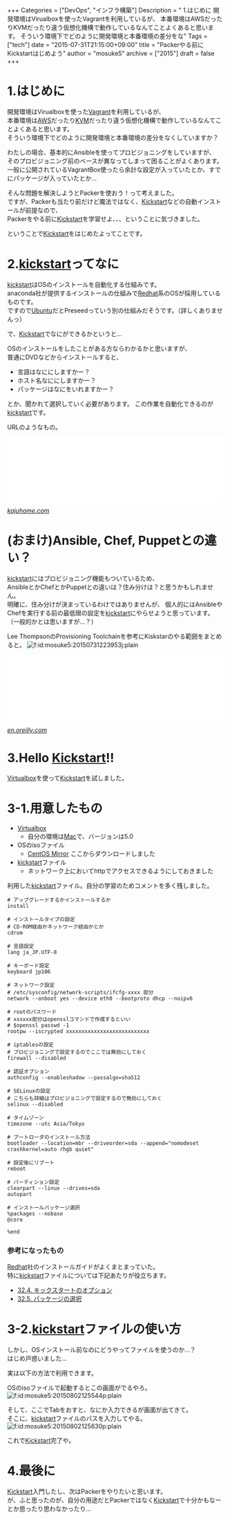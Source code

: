 +++
Categories = ["DevOps", "インフラ構築"]
Description = " 1.はじめに  開発環境はVirualboxを使ったVagrantを利用しているが、 本番環境はAWSだったりKVMだったり違う仮想化機構で動作しているなんてことよくあると思います。 そういう環境下でどのように開発環境と本番環境の差分をな"
Tags = ["tech"]
date = "2015-07-31T21:15:00+09:00"
title = "Packerやる前にKickstartはじめよう"
author = "mosuke5"
archive = ["2015"]
draft = false
+++

<body>
<h1>1.はじめに</h1>

<p>開発環境はVirualboxを使った<a class="keyword" href="http://d.hatena.ne.jp/keyword/Vagrant">Vagrant</a>を利用しているが、<br>
本番環境は<a class="keyword" href="http://d.hatena.ne.jp/keyword/AWS">AWS</a>だったり<a class="keyword" href="http://d.hatena.ne.jp/keyword/KVM">KVM</a>だったり違う仮想化機構で動作しているなんてことよくあると思います。<br>
そういう環境下でどのように開発環境と本番環境の差分をなくしていますか？</p>

<p>わたしの場合、基本的にAnsibleを使ってプロビジョニングをしていますが、<br>
そのプロビジョニング前のベースが異なってしまって困ることがよくあります。<br>
一般に公開されているVagrantBox使ったら余計な設定が入っていたとか、すでにパッケージが入っていたとか…</p>

<p>そんな問題を解決しようとPackerを使おう！って考えました。<br>
ですが、Packerも当たり前だけど魔法ではなく、<a class="keyword" href="http://d.hatena.ne.jp/keyword/Kickstart">Kickstart</a>などの自動インストールが前提なので、<br>
Packerをやる前に<a class="keyword" href="http://d.hatena.ne.jp/keyword/Kickstart">Kickstart</a>を学習せよ、、、ということに気づきました。</p>

<p>ということで<a class="keyword" href="http://d.hatena.ne.jp/keyword/Kickstart">Kickstart</a>をはじめたよってことです。</p>

<h1>2.<a class="keyword" href="http://d.hatena.ne.jp/keyword/kickstart">kickstart</a>ってなに</h1>

<p><a class="keyword" href="http://d.hatena.ne.jp/keyword/kickstart">kickstart</a>はOSのインストールを自動化する仕組みです。<br>
anaconda社が提供するインストールの仕組みで<a class="keyword" href="http://d.hatena.ne.jp/keyword/Redhat">Redhat</a>系のOSが採用しているものです。<br>
ですので<a class="keyword" href="http://d.hatena.ne.jp/keyword/Ubuntu">Ubuntu</a>だとPreseedっていう別の仕組みだそうです。（詳しくありませんっ）</p>

<p>で、<a class="keyword" href="http://d.hatena.ne.jp/keyword/Kickstart">Kickstart</a>でなにができるかというと...</p>

<p>OSのインストールをしたことがある方ならわかるかと思いますが、<br>
普通にDVDなどからインストールすると、</p>

<ul>
<li>言語はなににしますかー？</li>
<li>ホスト名なににしますかー？</li>
<li>パッケージはなにをいれますかー？</li>
</ul>


<p>とか、聞かれて選択していく必要があります。
この作業を自動化できるのが<a class="keyword" href="http://d.hatena.ne.jp/keyword/kickstart">kickstart</a>です。</p>

<p>URLのようなもの。
<iframe src="//hatenablog-parts.com/embed?url=http%3A%2F%2Fkajuhome.com%2Fcentos6_inst.shtml" title="はじめての自宅サーバ構築 - Fedora/CentOS - CentOS6 のインストール手順" class="embed-card embed-webcard" scrolling="no" frameborder="0" style="display: block; width: 100%; height: 155px; max-width: 500px; margin: 10px 0px;"><a href="http://kajuhome.com/centos6_inst.shtml">はじめての自宅サーバ構築 - Fedora/CentOS - CentOS6 のインストール手順</a></iframe><cite class="hatena-citation"><a href="http://kajuhome.com/centos6_inst.shtml">kajuhome.com</a></cite></p>

<h1>(おまけ)Ansible, Chef, Puppetとの違い？</h1>

<p><a class="keyword" href="http://d.hatena.ne.jp/keyword/kickstart">kickstart</a>にはプロビジョニング機能もついているため、<br>
AnsibleとかChefとかPuppetとの違いは？住み分けは？と思うかもしれません。<br>
明確に、住み分けが決まっているわけではありませんが、
個人的にはAnsibleやChefを実行する前の最低限の設定を<a class="keyword" href="http://d.hatena.ne.jp/keyword/kickstart">kickstart</a>にやらせようと思っています。<br>
（一般的かとは思いますが…？）</p>

<p>Lee ThompsonのProvisioning Toolchainを参考にKiskstarのやる範囲をまとめると。
<span itemscope itemtype="http://schema.org/Photograph"><img src="https://cdn-ak.f.st-hatena.com/images/fotolife/m/mosuke5/20150731/20150731223953.jpg" alt="f:id:mosuke5:20150731223953j:plain" title="f:id:mosuke5:20150731223953j:plain" class="hatena-fotolife" itemprop="image"></span></p>

<p><iframe src="//hatenablog-parts.com/embed?url=http%3A%2F%2Fen.oreilly.com%2Fvelocity-mar2010%2Fpublic%2Fschedule%2Fdetail%2F14180" title="Provisioning Toolchain: Web Performance and Operations - Velocity Online Conference - March 17, 2010 - O'Reilly Media" class="embed-card embed-webcard" scrolling="no" frameborder="0" style="display: block; width: 100%; height: 155px; max-width: 500px; margin: 10px 0px;"><a href="http://en.oreilly.com/velocity-mar2010/public/schedule/detail/14180">Provisioning Toolchain: Web Performance and Operations - Velocity Online Conference - March 17, 2010 - O'Reilly Media</a></iframe><cite class="hatena-citation"><a href="http://en.oreilly.com/velocity-mar2010/public/schedule/detail/14180">en.oreilly.com</a></cite></p>

<h1>3.Hello <a class="keyword" href="http://d.hatena.ne.jp/keyword/Kickstart">Kickstart</a>!!</h1>

<p><a class="keyword" href="http://d.hatena.ne.jp/keyword/Virtualbox">Virtualbox</a>を使って<a class="keyword" href="http://d.hatena.ne.jp/keyword/Kickstart">Kickstart</a>を試しました。</p>

<h1>3-1.用意したもの</h1>

<ul>
<li>
<a class="keyword" href="http://d.hatena.ne.jp/keyword/Virtualbox">Virtualbox</a>

<ul>
<li>自分の環境は<a class="keyword" href="http://d.hatena.ne.jp/keyword/Mac">Mac</a>で、バージョンは5.0</li>
</ul>
</li>
<li>OSのisoファイル

<ul>
<li>
<a href="http://isoredirect.centos.org/centos/7/isos/x86_64/CentOS-7-x86_64-DVD-1503-01.iso">CentOS Mirror</a> ここからダウンロードしました</li>
</ul>
</li>
<li>
<a class="keyword" href="http://d.hatena.ne.jp/keyword/kickstart">kickstart</a>ファイル

<ul>
<li>ネットワーク上においてhttpでアクセスできるようにしておきました</li>
</ul>
</li>
</ul>


<p>利用した<a class="keyword" href="http://d.hatena.ne.jp/keyword/kickstart">kickstart</a>ファイル。自分の学習のためコメントを多く残しました。</p>

```
# アップグレードするかインストールするか
install

# インストールタイプの設定
# CD-ROM経由かネットワーク経由かとか
cdrom

# 言語設定
lang ja_JP.UTF-8

# キーボード設定
keyboard jp106

# ネットワーク設定
# /etc/sysconfig/network-scripts/ifcfg-xxxx 部分
network --onboot yes --device eth0 --bootproto dhcp --noipv6

# rootのパスワード
# xxxxxx部分はopensslコマンドで作成するといい
# $openssl passwd -1
rootpw --iscrypted xxxxxxxxxxxxxxxxxxxxxxxxxxx

# iptablesの設定
# プロビジョニングで設定するのでここでは無効にしておく
firewall --disabled

# 認証オプション
authconfig --enableshadow --passalgo=sha512

# SELinuxの設定
# こちらも詳細はプロビジョニングで設定するので無効にしておく
selinux --disabled

# タイムゾーン
timezone --utc Asia/Tokyo

# ブートローダのインストール方法
bootloader --location=mbr --driveorder=sda --append="nomodeset crashkernel=auto rhgb quiet"

# 設定後にリブート
reboot

# パーティション設定
clearpart --linux --drives=sda
autopart

# インストールパッケージ選択
%packages --nobase
@core

%end 
```


<h3>参考になったもの</h3>

<p><a class="keyword" href="http://d.hatena.ne.jp/keyword/Redhat">Redhat</a>社のインストールガイドがよくまとまっていた。<br>
特に<a class="keyword" href="http://d.hatena.ne.jp/keyword/kickstart">kickstart</a>ファイルについては下記あたりが役立ちます。</p>

<ul>
<li><a href="https://access.redhat.com/documentation/ja-JP/Red_Hat_Enterprise_Linux/6/html/Installation_Guide/s1-kickstart2-options.html">32.4. キックスタートのオプション</a></li>
<li><a href="https://access.redhat.com/documentation/ja-JP/Red_Hat_Enterprise_Linux/6/html/Installation_Guide/s1-kickstart2-packageselection.html">32.5. パッケージの選択</a></li>
</ul>


<h1>3-2.<a class="keyword" href="http://d.hatena.ne.jp/keyword/kickstart">kickstart</a>ファイルの使い方</h1>

<p>しかし、OSインストール前なのにどうやってファイルを使うのか…？<br>
はじめ戸惑いました…</p>

<p>実は以下の方法で利用できます。</p>

<p>OSのisoファイルで起動するとこの画面がでるやろ。
<span itemscope itemtype="http://schema.org/Photograph"><img src="https://cdn-ak.f.st-hatena.com/images/fotolife/m/mosuke5/20150802/20150802125544.png" alt="f:id:mosuke5:20150802125544p:plain" title="f:id:mosuke5:20150802125544p:plain" class="hatena-fotolife" itemprop="image"></span></p>

<p>そして、ここでTabをおすと、なにか入力できるが画面が出てきて。<br>
そこに、<a class="keyword" href="http://d.hatena.ne.jp/keyword/kickstart">kickstart</a>ファイルのパスを入力してやる。
<span itemscope itemtype="http://schema.org/Photograph"><img src="https://cdn-ak.f.st-hatena.com/images/fotolife/m/mosuke5/20150802/20150802125630.png" alt="f:id:mosuke5:20150802125630p:plain" title="f:id:mosuke5:20150802125630p:plain" class="hatena-fotolife" itemprop="image"></span></p>

<p>これで<a class="keyword" href="http://d.hatena.ne.jp/keyword/Kickstart">Kickstart</a>完了や。</p>

<h1>4.最後に</h1>

<p><a class="keyword" href="http://d.hatena.ne.jp/keyword/Kickstart">Kickstart</a>入門したし、次はPackerをやりたいと思います。<br>
が、ふと思ったのが、自分の用途だとPackerではなく<a class="keyword" href="http://d.hatena.ne.jp/keyword/Kickstart">Kickstart</a>で十分かもなーとか思ったり思わなかったり…</p>
</body>
